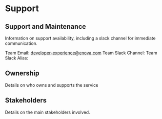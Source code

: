 # Support

## Support and Maintenance
Information on support availability, including a slack channel for immediate communication.

Team Email: developer-experience@enova.com
Team Slack Channel: 
Team Slack Alias: 

## Ownership
Details on who owns and supports the service

## Stakeholders
Details on the main stakeholders involved.
